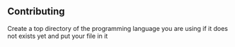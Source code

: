 ## Contributing

Create a top directory of the programming language you are using
if it does not exists yet and put your file in it
